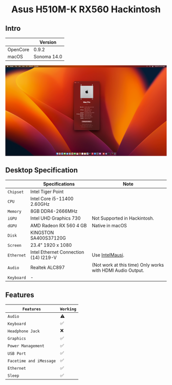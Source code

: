 # <div align="center">Asus H510M-K RX560 Hackintosh</div> 

## Intro

| | Version |
|-|---------|
| OpenCore | 0.9.2 |
| macOS | Sonoma 14.0 |

![Screenshot](ScreenShot.png)

## Desktop Specification

|                     | Specifications| Note |
| ---------------------------- | ---------------------- |------------------|
| ``Chipset``| Intel Tiger Point |   |
| ``CPU``| Intel Core i5-11400 2.60GHz |  |
| ``Memory``| 8GB DDR4-2666MHz |  |
| ``iGPU``| Intel UHD Graphics 730 | Not Supported in Hackintosh. |
| ``dGPU``| AMD Radeon RX 560 4 GB | Native in macOS |
| ``Disk``| KINGSTON SA400S37120G |  |
| ``Screen``| 23.4" 1920 x 1080 |    |
| ``Ethernet``| Intel Ethernet Connection (14) I219-V | Use [IntelMausi](https://github.com/acidanthera/IntelMausi). |
| ``Audio``| Realtek ALC897 |(Not work at this time) Only works with HDMI Audio Output. |
| ``Keyboard``| - |  |

## Features

| ``Features``|``Working``| 
|-------------|-----------|
| ``Audio``|⚠️|
| ``Keyboard``|✅|
| ``Headphone Jack``|❌|
| ``Graphics``|✅|
| ``Power Management``|✅|                                                                        
| ``USB Port``|✅|
| ``Facetime and iMessage``|✅|
| ``Ethernet``|✅|
| ``Sleep``|✅|
